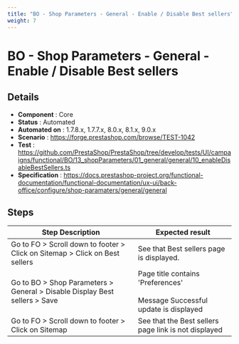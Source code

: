 ```yaml
---
title: "BO - Shop Parameters - General - Enable / Disable Best sellers"
weight: 7
---
```


# BO - Shop Parameters - General - Enable / Disable Best sellers
## Details
* **Component** : Core
* **Status** : Automated
* **Automated on** : 1.7.8.x, 1.7.7.x, 8.0.x, 8.1.x, 9.0.x
* **Scenario** : https://forge.prestashop.com/browse/TEST-1042
* **Test** : https://github.com/PrestaShop/PrestaShop/tree/develop/tests/UI/campaigns/functional/BO/13_shopParameters/01_general/general/10_enableDisableBestSellers.ts
* **Specification** : https://docs.prestashop-project.org/functional-documentation/functional-documentation/ux-ui/back-office/configure/shop-paramaters/general/general

## Steps
| Step Description | Expected result |
| ----- | ----- |
| Go to FO > Scroll down to footer > Click on Sitemap > Click on Best sellers | See that Best sellers page is displayed. |
| Go to BO > Shop Parameters > General > Disable Display Best sellers > Save | Page title contains 'Preferences'<br><br>Message Successful update is displayed |
| Go to FO > Scroll down to footer > Click on Sitemap | See that the Best sellers page link is not displayed |
